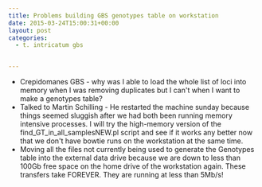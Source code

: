 ```yaml
---
title: Problems building GBS genotypes table on workstation
date: 2015-03-24T15:00:31+00:00
layout: post
categories:
  - t. intricatum gbs


---
```

  * Crepidomanes GBS - why was I able to load the whole list of loci into memory when I was removing duplicates but I can't when I want to make a genotypes table?
  * Talked to Martin Schilling - He restarted the machine sunday because things seemed sluggish after we had both been running memory intensive processes. I will try the high-memory version of the find\_GT\_in\_all\_samplesNEW.pl script and see if it works any better now that we don't have bowtie runs on the workstation at the same time.
  * Moving all the files not currently being used to generate the Genotypes table into the external data drive because we are down to less than 100Gb free space on the home drive of the workstation again. These transfers take FOREVER. They are running at less than 5Mb/s!
